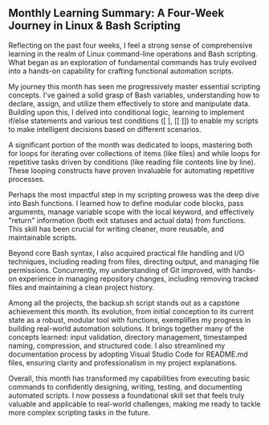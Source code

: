 ## Monthly Learning Summary: A Four-Week Journey in Linux & Bash Scripting

Reflecting on the past four weeks, I feel a strong sense of comprehensive learning in the realm of Linux command-line operations and Bash scripting. What began as an exploration of fundamental commands has truly evolved into a hands-on capability for crafting functional automation scripts.

My journey this month has seen me progressively master essential scripting concepts. I've gained a solid grasp of Bash variables, understanding how to declare, assign, and utilize them effectively to store and manipulate data. Building upon this, I delved into conditional logic, learning to implement if/else statements and various test conditions ([ ], [[ ]]) to enable my scripts to make intelligent decisions based on different scenarios.

A significant portion of the month was dedicated to loops, mastering both for loops for iterating over collections of items (like files) and while loops for repetitive tasks driven by conditions (like reading file contents line by line). These looping constructs have proven invaluable for automating repetitive processes.

Perhaps the most impactful step in my scripting prowess was the deep dive into Bash functions. I learned how to define modular code blocks, pass arguments, manage variable scope with the local keyword, and effectively "return" information (both exit statuses and actual data) from functions. This skill has been crucial for writing cleaner, more reusable, and maintainable scripts.

Beyond core Bash syntax, I also acquired practical file handling and I/O techniques, including reading from files, directing output, and managing file permissions. Concurrently, my understanding of Git improved, with hands-on experience in managing repository changes, including removing tracked files and maintaining a clean project history.

Among all the projects, the backup.sh script stands out as a capstone achievement this month. Its evolution, from initial conception to its current state as a robust, modular tool with functions, exemplifies my progress in building real-world automation solutions. It brings together many of the concepts learned: input validation, directory management, timestamped naming, compression, and structured code. I also streamlined my documentation process by adopting Visual Studio Code for README.md files, ensuring clarity and professionalism in my project explanations.

Overall, this month has transformed my capabilities from executing basic commands to confidently designing, writing, testing, and documenting automated scripts. I now possess a foundational skill set that feels truly valuable and applicable to real-world challenges, making me ready to tackle more complex scripting tasks in the future.